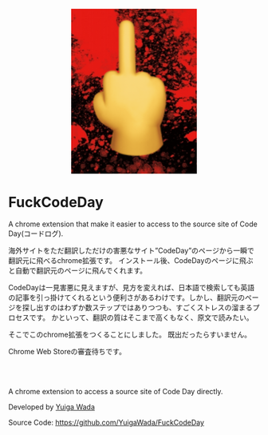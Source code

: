 <p align="center">
<img src="./resources/source.png" width=50% align="center">
</p>

# FuckCodeDay
 A chrome extension that make it easier to access to the source site of Code Day(コードログ).


海外サイトをただ翻訳しただけの害悪なサイト”CodeDay”のページから一瞬で翻訳元に飛べるchrome拡張です。
インストール後、CodeDayのページに飛ぶと自動で翻訳元のページに飛んでくれます。

CodeDayは一見害悪に見えますが、見方を変えれば、日本語で検索しても英語の記事を引っ掛けてくれるという便利さがあるわけです。しかし、翻訳元のページを探し出すのはわずか数ステップではありつつも、すごくストレスの溜まるプロセスです。
かといって、翻訳の質はそこまで高くもなく、原文で読みたい。

そこでこのchrome拡張をつくることにしました。
既出だったらすいません。

Chrome Web Storeの審査待ちです。

<br>
<br>

A chrome extension to access a source site of Code Day directly.

Developed by [Yuiga Wada](https://yuiga.dev)

Source Code: https://github.com/YuigaWada/FuckCodeDay
